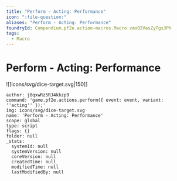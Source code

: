 ```yaml
---
title: "Perform - Acting: Performance"
icon: ":file-question:"
aliases: "Perform - Acting: Performance"
foundryId: Compendium.pf2e.action-macros.Macro.vmoO2VasZyTgs3PH
tags:
  - Macro
---
```


# Perform - Acting: Performance
![[icons/svg/dice-target.svg|150]]

```Macro
author: j8qxwRz5RJ4kkzp9
command: 'game.pf2e.actions.perform({ event: event, variant: ''acting'' });'
img: icons/svg/dice-target.svg
name: 'Perform - Acting: Performance'
scope: global
type: script
flags: {}
folder: null
_stats:
  systemId: null
  systemVersion: null
  coreVersion: null
  createdTime: null
  modifiedTime: null
  lastModifiedBy: null
```
